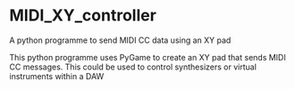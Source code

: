 # MIDI_XY_controller
A python programme to send MIDI CC data using an XY pad

This python programme uses PyGame to create an XY pad that sends MIDI CC messages. This could be used to control synthesizers or virtual instruments within a DAW
